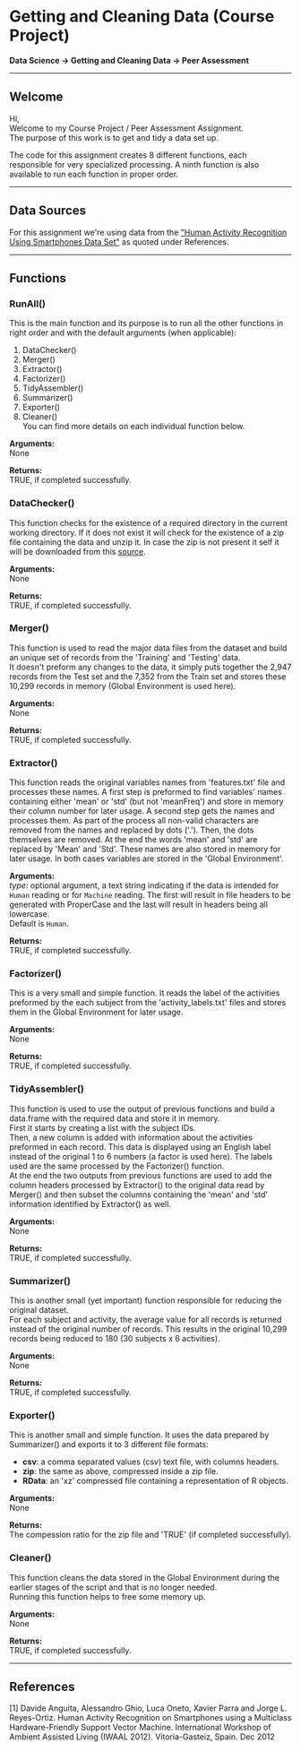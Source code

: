 # Getting and Cleaning Data (Course Project)  
**Data Science -> Getting and Cleaning Data -> Peer Assessment**   
   
   
-------------------  
## Welcome  

Hi,  
Welcome to my Course Project / Peer Assessment Assignment.  
The purpose of this work is to get and tidy a data set up.

The code for this assignment creates 8 different functions, each responsible for very specialized processing. A ninth function is also available to run each function in proper order.

   
-------------------
## Data Sources
For this assignment we're using data from the ["Human Activity Recognition Using Smartphones Data Set"](http://archive.ics.uci.edu/ml/datasets/Human+Activity+Recognition+Using+Smartphones) as quoted under References.


-------------------
## Functions

### RunAll()
This is the main function and its purpose is to run all the other functions in right order and with the default arguments (when applicable):  
1. DataChecker()  
2. Merger()  
3. Extractor()  
4. Factorizer()  
5. TidyAssembler()  
6. Summarizer()  
7. Exporter()  
8. Cleaner()  
You can find more details on each individual function below.
  
**Arguments:**  
None

**Returns:**  
TRUE, if completed successfully.   


### DataChecker()
This function checks for the existence of a required directory in the current working directory. If it does not exist it will check for the existence of a zip file containing the data and unzip it. In case the zip is not present it self it will be downloaded from this [source](https://d396qusza40orc.cloudfront.net/getdata%2Fprojectfiles%2FUCI%20HAR%20Dataset.zip).
  
**Arguments:**  
None

**Returns:**  
TRUE, if completed successfully.   


### Merger()
This function is used to read the major data files from the dataset and build an unique set of records from the 'Training' and 'Testing' data.  
It doesn't preform any changes to the data, it simply puts together the 2,947 records from the Test set and the 7,352 from the Train set and stores these 10,299 records in memory (Global Environment is used here).
  
**Arguments:**  
None

**Returns:**  
TRUE, if completed successfully.   


### Extractor()
This function reads the original variables names from 'features.txt' file and processes these names.
A first step is preformed to find variables' names containing either 'mean' or 'std' (but not 'meanFreq') and store in memory their column number for later usage.
A second step gets the names and processes them. As part of the process all non-valid characters are removed from the names and replaced by dots ('.'). Then, the dots themselves are removed. At the end the words 'mean' and 'std' are replaced by 'Mean' and 'Std'. These names are also stored in memory for later usage.
In both cases variables are stored in the 'Global Environment'.  
  
**Arguments:**  
_type_: optional argument, a text string indicating if the data is intended for `Human` reading or for `Machine` reading. The first will result in file headers to be generated with ProperCase and the last will result in headers being all lowercase.  
Default is `Human`.

**Returns:**  
TRUE, if completed successfully.   


### Factorizer()   
This is a very small and simple function. It reads the label of the activities preformed by the each subject from the 'activity_labels.txt' files and stores them in the Global Environment for later usage.
  
**Arguments:**  
None

**Returns:**  
TRUE, if completed successfully.   


### TidyAssembler()
This function is used to use the output of previous functions and build a data.frame with the required data and store it in memory.  
First it starts by creating a list with the subject IDs.  
Then, a new column is added with information about the activities preformed in each record. This data is displayed using an English label instead of the original 1 to 6 numbers (a factor is used here). The labels used are the same processed by the Factorizer() function.  
At the end the two outputs from previous functions are used to add the column headers processed by Extractor() to the original data read by Merger() and then subset the columns containing the 'mean' and 'std' information identified by Extractor() as well.
  
**Arguments:**  
None

**Returns:**  
TRUE, if completed successfully.   


### Summarizer()
This is another small (yet important) function responsible for reducing the original dataset.  
For each subject and activity, the average value for all records is returned instead of the original number of records. This results in the original 10,299 records being reduced to 180 (30 subjects x 6 activities).

**Arguments:**  
None

**Returns:**  
TRUE, if completed successfully.   


### Exporter()
This is another small and simple function. It uses the data prepared by Summarizer() and exports it to 3 different file formats:
* **csv**: a comma separated values (csv) text file, with columns headers.
* **zip**: the same as above, compressed inside a zip file.
* **RData**: an 'xz' compressed file containing a representation of R objects.
  
**Arguments:**  
None

**Returns:**  
The compession ratio for the zip file and 'TRUE' (if completed successfully).   


### Cleaner()
This function cleans the data stored in the Global Environment during the earlier stages of the script and that is no longer needed.  
Running this function helps to free some memory up.
  
**Arguments:**  
None

**Returns:**  
TRUE, if completed successfully.   


-------------------
## References

[1] Davide Anguita, Alessandro Ghio, Luca Oneto, Xavier Parra and Jorge L. Reyes-Ortiz. Human Activity Recognition on Smartphones using a Multiclass Hardware-Friendly Support Vector Machine. International Workshop of Ambient Assisted Living (IWAAL 2012). Vitoria-Gasteiz, Spain. Dec 2012
